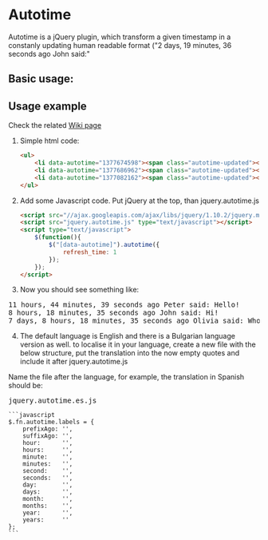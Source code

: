 # Autotime

Autotime is a jQuery plugin, which transform a given timestamp in a constanly
updating human readable format ("2 days, 19 minutes, 36 seconds ago John said:"

## Basic usage:

## Usage example
Check the related [Wiki page](https://github.com/vmanchev/autotime/wiki/Usage-example)

1. Simple html code:
    ```html
    <ul>
        <li data-autotime="1377674598"><span class="autotime-updated"></span> Peter said: Hello!</li>
        <li data-autotime="1377686962"><span class="autotime-updated"></span> John said: Hi!</li>
        <li data-autotime="1377082162"><span class="autotime-updated"></span> Olivia said: Who's there?</li>
    </ul>
    ```

2. Add some Javascript code. Put jQuery at the top, than jquery.autotime.js

    ```html
    <script src="//ajax.googleapis.com/ajax/libs/jquery/1.10.2/jquery.min.js" type="text/javascript"></script>
    <script src="jquery.autotime.js" type="text/javascript"></script>
    <script type="text/javascript">
        $(function(){
            $("[data-autotime]").autotime({
                refresh_time: 1
            });
        });
    </script>
    ```


3. Now you should see something like:
<pre>
11 hours, 44 minutes, 39 seconds ago Peter said: Hello!
8 hours, 18 minutes, 35 seconds ago John said: Hi!
7 days, 8 hours, 18 minutes, 35 seconds ago Olivia said: Who's there?
</pre>

4. The default language is English and there is a Bulgarian language version as well. 
to localise it in your language, create a new file with the below structure, 
put the translation into the now empty quotes and include it after jquery.autotime.js

Name the file after the language, for example, the translation in Spanish should be:

<pre>jquery.autotime.es.js</pre>

    ```javascript
    $.fn.autotime.labels = {
        prefixAgo: '',
        suffixAgo: '',
        hour:      '',
        hours:     '',
        minute:    '',
        minutes:   '',
        second:    '',
        seconds:   '',
        day:       '',
        days:      '',
        month:     '',
        months:    '',
        year:      '',
        years:     ''
    };
    ```



